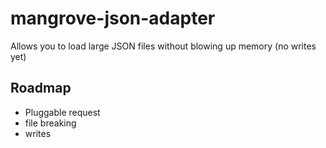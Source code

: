 mangrove-json-adapter
=====================

Allows you to load large JSON files without blowing up memory (no writes yet)


Roadmap
-------
- Pluggable request
- file breaking
- writes
